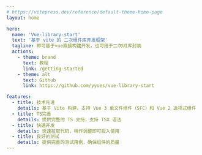 ```yaml
---
# https://vitepress.dev/reference/default-theme-home-page
layout: home

hero:
  name: 'Vue-library-start'
  text: '基于 vite 的 二次组件库开发框架'
  tagline: 即可基于vue直接构建开发，也可用于二次UI库封装
  actions:
    - theme: brand
      text: 教程
      link: /getting-started
    - theme: alt
      text: Github
      link: https://github.com/yyues/vue-library-start

features:
  - title: 技术先进
    details: 基于 Vite 构建，支持 Vue 3 单文件组件（SFC）和 Vue 2 选项式组件
  - title: TS完善
    details: 提供完整的 TS 支持，支持 TSX 语法
  - title: 快速开发
    details: 快速拉取代码，稍作调整即可投入使用
  - title: 良好的测试
    details: 提供完善的测试用例，确保组件的质量
---
```


